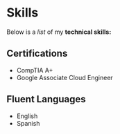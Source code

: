 # Skills

Below is a _list_ of my **technical skills:**

## Certifications
- CompTIA A+
- Google Associate Cloud Engineer

## Fluent Languages
- English
- Spanish
